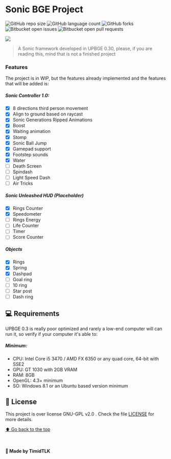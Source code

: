 # Sonic BGE Project

<!---Esses são exemplos. Veja https://shields.io para outras pessoas ou para personalizar este conjunto de escudos. Você pode querer incluir dependências, status do projeto e informações de licença aqui--->

![GitHub repo size](https://img.shields.io/github/repo-size/timidtlk/sonicBGEproject?style=for-the-badge)
![GitHub language count](https://img.shields.io/github/languages/count/timidtlk/sonicBGEproject?style=for-the-badge)
![GitHub forks](https://img.shields.io/github/forks/timidtlk/sonicBGEproject?style=for-the-badge)
![Bitbucket open issues](https://img.shields.io/bitbucket/issues/timidtlk/sonicBGEproject?style=for-the-badge)
![Bitbucket open pull requests](https://img.shields.io/bitbucket/pr-raw/timidtlk/sonicBGEproject?style=for-the-badge)

![](https://i.imgur.com/TnMOyYr.png)

> A Sonic framework developed in UPBGE 0.30, please, if you are reading this, mind that is not a finished project

### Features

The project is in WIP, but the features already implemented and the features that will be added is: 

##### Sonic Controller 1.0:
 - [x] 8 directions third person movement
 - [x] Align to ground based on raycast
 - [x] Sonic Generations Ripped Animations
 - [x] Boost
 - [x] Waiting animation
 - [x] Stomp
 - [x] Sonic Ball Jump
 - [x] Gamepad support
 - [x] Footstep sounds
 - [x] Water
 - [ ] Death Screen
 - [ ] Spindash
 - [ ] Light Speed Dash
 - [ ] Air Tricks

##### Sonic Unleashed HUD (Placeholder)
 - [x] Rings Counter
 - [x] Speedometer
 - [ ] Rings Energy
 - [ ] Life Counter
 - [ ] Timer
 - [ ] Score Counter
 
##### Objects
 - [x] Rings
 - [x] Spring
 - [x] Dashpad
 - [ ] Goal ring
 - [ ] 10 ring
 - [ ] Star post
 - [ ] Dash ring

## 💻 Requirements

UPBGE 0.3 is really poor optimized and rarely a low-end computer will can run it, so verify if your computer it's able to:

##### Minimum:
- CPU: Intel Core i5 3470 / AMD FX 6350 or any quad core, 64-bit with SSE2
- GPU: GT 1030 with 2GB VRAM
- RAM: 8GB
- OpenGL: 4.3+ minimum
- SO: Windows 8.1 or an Ubuntu based version minimum

## 📝 License

This project is over license GNU-GPL v2.0 . Check the file [LICENSE](LICENSE.md) for more details.

[⬆ Go back to the top](#nome-do-projeto)<br>

<br>

#### 👤 Made by TimidTLK
